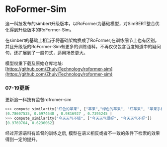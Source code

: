 <!--
 * @Descripttion: 
 * @version: 
 * @Author: Shicript
 * @Date: 2021-06-16 15:06:57
 * @LastEditors: Shicript
 * @LastEditTime: 2021-07-19 16:10:55
-->
# RoFormer-Sim
追一科技发布的simbert升级版本，以RoFormer为基础模型，对SimBERT整合优化得到升级版本的RoFormer-Sim。

在simbert的基础上相当于将基础架构换成了RoFormer,在训练细节上也有区别。并且升级版的RoFormer-Sim有更多的训练语料，不再仅仅包含百度知道中的疑问句，还扩展到了一般句式，适用场景更大。

模型权重下载及原始仓库地址:
[https://github.com/ZhuiyiTechnology/roformer-sim](https://github.com/ZhuiyiTechnology/roformer-sim)


### 07-19更新
更新追一科技有监督rofromer-sim

```python
>>> compute_similarity("红色的苹果", ["苹果","绿色的苹果", "红苹果", "苹果手机"])
[0.78607535, 0.6974648 , 0.9816927 , 0.7395245 ]
>>> compute_similarity("今天天气不错", ["今天天气很好", "今天天气不好"])
[0.9769764, 0.6236062]
```

经过开源语料有监督的训练之后, 模型在语义相反或者不一致的条件下检索的效果得到一定的提升。